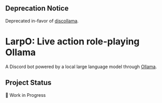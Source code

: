 ## Deprecation Notice
Deprecated in-favor of [discollama](https://github.com/mxyng/discollama).

# LarpO: **L**ive **a**ction **r**ole-**p**laying **O**llama

A Discord bot powered by a local large language model through [Ollama](https://github.com/jmorganca/ollama).

## Project Status

🚧 Work in Progress

